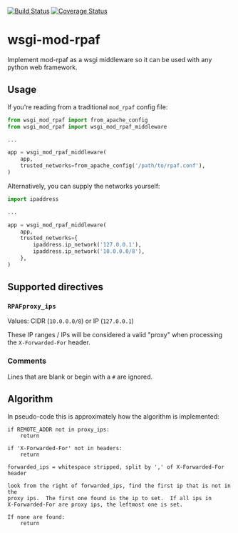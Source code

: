 [![Build Status](https://travis-ci.org/Yelp/wsgi-mod-rpaf.svg?branch=master)](https://travis-ci.org/Yelp/wsgi-mod-rpaf)
[![Coverage Status](https://coveralls.io/repos/github/Yelp/wsgi-mod-rpaf/badge.svg?branch=master)](https://coveralls.io/github/Yelp/wsgi-mod-rpaf?branch=master)

wsgi-mod-rpaf
=============

Implement mod-rpaf as a wsgi middleware so it can be used with any python web
framework.

## Usage


If you're reading from a traditional `mod_rpaf` config file:

```python
from wsgi_mod_rpaf import from_apache_config
from wsgi_mod_rpaf import wsgi_mod_rpaf_middleware

...

app = wsgi_mod_rpaf_middleware(
    app,
    trusted_networks=from_apache_config('/path/to/rpaf.conf'),
)
```

Alternatively, you can supply the networks yourself:

```python
import ipaddress

...

app = wsgi_mod_rpaf_middleware(
    app,
    trusted_networks={
        ipaddress.ip_network('127.0.0.1'),
        ipaddress.ip_network('10.0.0.0/8'),
    },
)
```


## Supported directives

### `RPAFproxy_ips`

Values: CIDR (`10.0.0.0/8`) or IP (`127.0.0.1`)

These IP ranges / IPs will be considered a valid "proxy" when processing the
`X-Forwarded-For` header.

### Comments

Lines that are blank or begin with a `#` are ignored.

## Algorithm

In pseudo-code this is approximately how the algorithm is implemented:

```
if REMOTE_ADDR not in proxy_ips:
    return

if 'X-Forwarded-For' not in headers:
    return

forwarded_ips = whitespace stripped, split by ',' of X-Forwarded-For header

look from the right of forwarded_ips, find the first ip that is not in the
proxy ips.  The first one found is the ip to set.  If all ips in
X-Forwarded-For are proxy ips, the leftmost one is set.

If none are found:
    return
```
